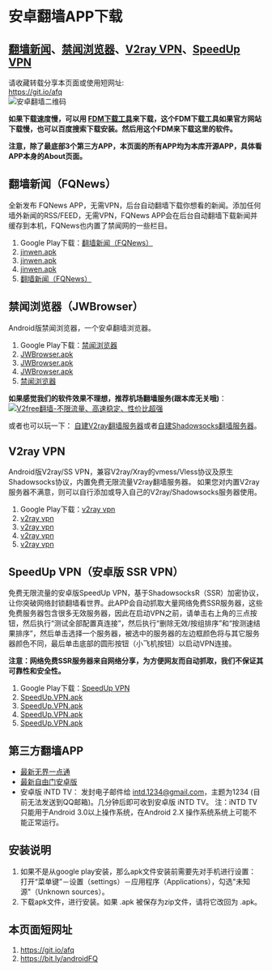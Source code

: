 # 安卓翻墙APP下载

[翻墙新闻](#fan-qiang-xin-wen-fqnews)、[禁闻浏览器](#jin-wen-liu-lan-qi-jwbrowser)、[V2ray VPN](#v-2-ray-vpn)、[SpeedUp VPN](#speedup-vpn-an-zhuo-ban-ssr-vpn)
---------------------------------------------------------------------------

请收藏转载分享本页面或使用短网址:  
https://git.io/afq  
![安卓翻墙二维码](https://user-images.githubusercontent.com/4361923/71604745-0ca29f00-2b9f-11ea-9c16-680145d7699a.jpg)

**如果下载速度慢，可以用 [FDM下载工具](https://www.freedownloadmanager.org/zh/)来下载，这个FDM下载工具如果官方网站下载慢，也可以百度搜索下载安装。然后用这个FDM来下载这里的软件。**

**注意，除了最底部3个第三方APP，本页面的所有APP均为本库开源APP，具体看APP本身的About页面。**

## 翻墙新闻（FQNews）<a name="fan-qiang-xin-wen-fqnews"></a>

全新发布 FQNews APP，无需VPN，后台自动翻墙下载你想看的新闻。添加任何墙外新闻的RSS/FEED，无需VPN，FQNews APP会在后台自动翻墙下载新闻并缓存到本机，FQNews也内置了禁闻网的一些栏目。
	
1.  Google Play下载：[翻墙新闻（FQNews）](https://play.google.com/store/apps/details?id=jww.feed.fqnews)
2.  [jinwen.apk](https://d1.dns999.cf/jinwen.apk)
3.  [jinwen.apk](https://d1.dns888.ml/jinwen.apk)
4.  [jinwen.apk](https://d2.dns888.ml/jinwen.apk)
5.  [翻墙新闻（FQNews）](https://github.com/bannedbook/fanqiang/releases)
	
## 禁闻浏览器（JWBrowser）<a name="jin-wen-liu-lan-qi-jwbrowser"></a>

Android版禁闻浏览器，一个安卓翻墙浏览器。

1.  Google Play下载：[禁闻浏览器](https://play.google.com/store/apps/details?id=jwproxy.browser.bnews)
2.  [JWBrowser.apk](https://d1.dns999.cf/JWBrowser.apk)
3.  [JWBrowser.apk](https://d1.dns888.ml/JWBrowser.apk)
4.  [JWBrowser.apk](https://d2.dns888.ml/JWBrowser.apk)
5.  [禁闻浏览器](https://github.com/bannedbook/JWBrowser/releases)
	
**如果感觉我们的软件效果不理想，推荐机场翻墙服务(跟本库无关哦)**：  
[![V2free翻墙-不限流量、高速稳定、性价比超强](https://raw.githubusercontent.com/bannedbook/fanqiang/master/v2ss/images/v2free.jpg)](https://github.com/bannedbook/fanqiang/wiki/V2ray%E6%9C%BA%E5%9C%BA)  

或者也可以玩一下：
[自建V2ray翻墙服务器](https://github.com/bannedbook/fanqiang/blob/master/v2ss/%E8%87%AA%E5%BB%BAV2ray%E6%9C%8D%E5%8A%A1%E5%99%A8%E7%AE%80%E6%98%8E%E6%95%99%E7%A8%8B.md)或者[自建Shadowsocks翻墙服务器](https://github.com/bannedbook/fanqiang/blob/master/v2ss/%E8%87%AA%E5%BB%BAShadowsocks%E6%9C%8D%E5%8A%A1%E5%99%A8%E7%AE%80%E6%98%8E%E6%95%99%E7%A8%8B.md)。  

## V2ray VPN<a name="v-2-ray-vpn"></a>

Android版V2ray/SS VPN，兼容V2ray/Xray的vmess/Vless协议及原生Shadowsocks协议，内置免费无限流量V2ray翻墙服务器。 如果您对内置V2ray服务器不满意，则可以自行添加或导入自己的V2ray/Shadowsocks服务器使用。
	
1.  Google Play下载：[v2ray vpn](https://play.google.com/store/apps/details?id=free.v2ray.proxy.VPN)
2.  [v2ray vpn](https://d1.dns999.cf/v2ray.vpn-universal-release.apk)
3.  [v2ray vpn](https://d1.dns888.ml/v2ray.vpn-universal-release.apk)
4.  [v2ray vpn](https://d2.dns888.ml/v2ray.vpn-universal-release.apk)
5.  [v2ray vpn](https://github.com/bannedbook/v2ray.vpn/releases)
	
## SpeedUp VPN（安卓版 SSR VPN）<a name="speedup-vpn-an-zhuo-ban-ssr-vpn"></a>

免费无限流量的安卓版SpeedUp VPN，基于ShadowsocksR（SSR）加密协议，让你突破网络封锁翻墙看世界。此APP会自动抓取大量网络免费SSR服务器，这些免费服务器包含很多无效服务器，因此在启动VPN之前，请单击右上角的三点按钮，然后执行“测试全部配置真连接”，然后执行“删除无效/按组排序”和“按测速结果排序”，然后单击选择一个服务器，被选中的服务器的左边框颜色将与其它服务器颜色不同，最后单击底部的圆形按钮（小飞机按钮）以启动VPN连接。 
	
**注意：网络免费SSR服务器来自网络分享，为方便网友而自动抓取，我们不保证其可靠性和安全性。**

1.  Google Play下载：[SpeedUp VPN](https://play.google.com/store/apps/details?id=free.ssr.proxy.SpeedUp.VPN)
2.  [SpeedUp.VPN.apk](https://d1.dns999.cf/SpeedUp.VPN.apk)
3.  [SpeedUp.VPN.apk](https://d1.dns888.ml/SpeedUp.VPN.apk)
4.  [SpeedUp.VPN.apk](https://d2.dns888.ml/SpeedUp.VPN.apk)
5.  [SpeedUp.VPN.apk](https://github.com/bannedbook/SpeedUp.VPN/releases)

## 第三方翻墙APP
	
*   [最新无界一点通](https://s3.amazonaws.com/wujie/um.apk)
*   [最新自由门安卓版](https://git.io/fgma)
*   安卓版 iNTD TV： 发封电子邮件给 intd.1234@gmail.com，主题为1234 (目前无法发送到QQ邮箱)。几分钟后即可收到安卓版 iNTD TV。 注：iNTD TV只能用于Android 3.0以上操作系统，在Android 2.X 操作系统系统上可能不能正常运行。

## 安装说明

1.  如果不是从google play安装，那么apk文件安装前需要先对手机进行设置： 打开“菜单键”－设置（settings）－应用程序（Applications），勾选"未知源"（Unknown sources）。
2.  下载apk文件，进行安装。如果 .apk 被保存为zip文件，请将它改回为 .apk。

## 本页面短网址

1. https://git.io/afq
2. https://bit.ly/androidFQ 

